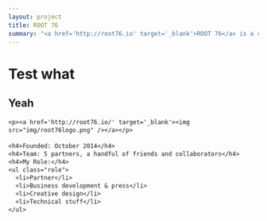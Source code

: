 ```yaml
---
layout: project
title: ROOT 76
summary: "<a href='http://root76.io' target='_blank'>ROOT 76</a> is a company I started after SRRN Games got acquired by Timmons Group, focusing on lean, sustainable indie game development and growing the amazing RVA game dev community."
---
```


# Test what
## Yeah

    <p><a href='http://root76.io/' target='_blank'><img src="img/root76logo.png" /></a></p>
    
    <h4>Founded: October 2014</h4>
    <h4>Team: 5 partners, a handful of friends and collaborators</h4>
    <h4>My Role:</h4>
    <ul class="role">
      <li>Partner</li>
      <li>Business development & press</li>
      <li>Creative design</li>
      <li>Technical stuff</li>
    </ul>